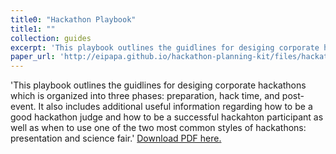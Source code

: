 ```yaml
---
title0: "Hackathon Playbook"
title1: ""
collection: guides
excerpt: 'This playbook outlines the guidlines for desiging corporate hackathons which is organized into three phases: preparation, hack time, and post-event. It also includes additional useful information regarding how to be a good hackathon judge and how to be a successful hackahton participant as well as when to use one of the two most common styles of hackathons: presentation and science fair.'
paper_url: 'http://eipapa.github.io/hackathon-planning-kit/files/hackathon-playbook-external.pdf'
---
```

'This playbook outlines the guidlines for desiging corporate hackathons which is organized into three phases: preparation, hack time, and post-event. It also includes additional useful information regarding how to be a good hackathon judge and how to be a successful hackahton participant as well as when to use one of the two most common styles of hackathons: presentation and science fair.'
[Download PDF here.](http://eipapa.github.io/hackathon-planning-kit/files/hackathon-playbook-external.pdf)
